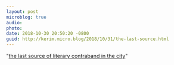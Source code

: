 ```yaml
---
layout: post
microblog: true
audio: 
photo: 
date: 2018-10-30 20:50:20 -0800
guid: http://kerim.micro.blog/2018/10/31/the-last-source.html
---
```

"[the last source of literary contraband in the city](https://www.theguardian.com/cities/2018/oct/31/a-chapter-closes-last-hong-kong-bookshop-selling-titles-banned-in-china-shuts)"
